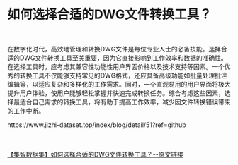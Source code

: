 <h1>如何选择合适的DWG文件转换工具？</h1><br /><p>在数字化时代，高效地管理和转换DWG文件是每位专业人士的必备技能。选择合适的DWG文件转换工具至关重要，因为它直接影响到工作效率和数据的准确性。在选择工具时，应考虑其兼容性功能性用户界面价格以及技术支持等因素。一个优秀的转换工具不仅能够支持常见的DWG格式，还应具备高级功能如批量处理批注编辑等，以适应复杂和多样化的工作需求。同时，一个直观易用的用户界面将极大提升用户体验，使用户能够轻松掌握并快速完成转换任务。综合考虑这些因素，选择最适合自己需求的转换工具，将有助于提高工作效率，减少因文件转换错误带来的工作中断。</p><p>https://www.jizhi-dataset.top/index/blog/detail/51?ref=github</p><br /><br /><a href="https://www.jizhi-dataset.top/index/blog/detail/51?ref=github" target="_blank">【集智数据集】如何选择合适的DWG文件转换工具？--原文链接</a>